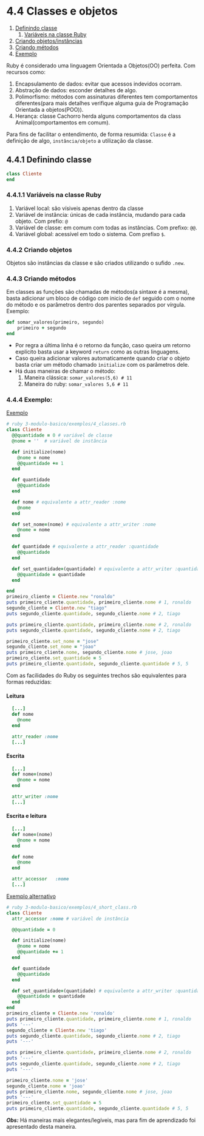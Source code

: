 # 4.4 Classes e objetos

1. [Definindo classe](#441-definindo-classe)
   1. [Variáveis na classe Ruby](#4411-variáveis-na-classe-ruby)
2. [Criando objetos/instâncias](#442-criando-objetos)
3. [Criando métodos](#443-criando-métodos)
4. [Exemplo](#444-exemplo)

Ruby é considerado uma linguagem Orientada a Objetos(OO) perfeita. Com recursos como:

1. Encapsulamento de dados: evitar que acessos indevidos ocorram.
2. Abstração de dados: esconder detalhes de algo.
3. Polimorfismo: métodos com assinaturas diferentes tem comportamentos diferentes(para mais detalhes verifique alguma guia de Programação Orientada a objetos(POO)).
4. Herança: classe Cachorro herda alguns comportamentos da class Animal(comportamentos em comum).

Para fins de facilitar o entendimento, de forma resumida: `Classe` é a definição de algo, `instância/objeto` a utilização da classe.

## 4.4.1 Definindo classe

```ruby
class Cliente
end
```

### 4.4.1.1 Variáveis na classe Ruby

1. Variável local: são vísiveis apenas dentro da classe
2. Variável de instância: únicas de cada instância, mudando para cada objeto. Com prefio: `@`
3. Variável de classe: em comum com todas as instâncias. Com prefixo: `@@`.
4. Variável global: acessível em todo o sistema. Com prefixo `$`.

### 4.4.2 Criando objetos

Objetos são instâncias da classe e são criados utilizando o sufido `.new`.

### 4.4.3 Criando métodos

Em classes as funções são chamadas de métodos(a sintaxe é a mesma), basta adicionar um bloco de código com inicio de `def` seguido com o nome do método e os parâmetros dentro dos parentes separados por vírgula. Exemplo:

```ruby
def somar_valores(primeiro, segundo)
    primeiro + segundo
end
```

- Por regra a última linha é o retorno da função, caso queira um retorno explícito basta usar a keyword `return` como as outras linguagens.
- Caso queira adicionar valores automaticamente quando criar o objeto basta criar um método chamado `ìnitialize` com os parâmetros dele.
- Há duas maneiras de chamar o método:
  1.  Maneira clássica: `somar_valores(5,6) # 11`
  2.  Maneira do ruby: `somar_valores 5,6 # 11`

### 4.4.4 Exemplo:

[Exemplo](exemplos/4_classes.rb)

```ruby
# ruby 3-modulo-basico/exemplos/4_classes.rb
class Cliente
  @@quantidade = 0 # variável de classe
  @nome = ''  # variável de instância

  def initialize(nome)
    @nome = nome
    @@quantidade += 1
  end

  def quantidade
    @@quantidade
  end

  def nome # equivalente a attr_reader :nome
    @nome
  end

  def set_nome=(nome) # equivalente a attr_writer :nome
    @nome = nome
  end

  def quantidade # equivalente a attr_reader :quantidade
    @@quantidade
  end

  def set_quantidade=(quantidade) # equivalente a attr_writer :quantidade
    @@quantidade = quantidade
  end

end
primeiro_cliente = Cliente.new "ronaldo"
puts primeiro_cliente.quantidade, primeiro_cliente.nome # 1, ronaldo
segundo_cliente = Cliente.new "tiago"
puts segundo_cliente.quantidade, segundo_cliente.nome # 2, tiago

puts primeiro_cliente.quantidade, primeiro_cliente.nome # 2, ronaldo
puts segundo_cliente.quantidade, segundo_cliente.nome # 2, tiago

primeiro_cliente.set_nome = "jose"
segundo_cliente.set_nome = "joao"
puts primeiro_cliente.nome, segundo_cliente.nome # jose, joao
primeiro_cliente.set_quantidade = 5
puts primeiro_cliente.quantidade, segundo_cliente.quantidade # 5, 5
```

Com as facilidades do Ruby os seguintes trechos são equivalentes para formas reduzidas:

#### Leitura

```ruby
  [...]
  def nome
    @nome
  end
```

```ruby
  attr_reader :nome
  [...]
```

#### Escrita

```ruby
  [...]
  def nome=(nome)
    @nome = nome
  end
```

```ruby
  attr_writer :nome
  [...]
```

#### Escrita e leitura

```ruby
  [...]
  def nome=(nome)
    @nome = nome
  end

  def nome
    @nome
  end

```

```ruby
  attr_accessor   :nome
  [...]
```

[Exemplo alternativo](exemplos/4_short_class.rb)

```ruby
# ruby 3-modulo-basico/exemplos/4_short_class.rb
class Cliente
  attr_accessor :nome # variável de instância

  @@quantidade = 0

  def initialize(nome)
    @nome = nome
    @@quantidade += 1
  end

  def quantidade
    @@quantidade
  end

  def set_quantidade=(quantidade) # equivalente a attr_writer :quantidade
    @@quantidade = quantidade
  end
end
primeiro_cliente = Cliente.new 'ronaldo'
puts primeiro_cliente.quantidade, primeiro_cliente.nome # 1, ronaldo
puts '---'
segundo_cliente = Cliente.new 'tiago'
puts segundo_cliente.quantidade, segundo_cliente.nome # 2, tiago
puts '---'

puts primeiro_cliente.quantidade, primeiro_cliente.nome # 2, ronaldo
puts '---'
puts segundo_cliente.quantidade, segundo_cliente.nome # 2, tiago
puts '---'

primeiro_cliente.nome = 'jose'
segundo_cliente.nome = 'joao'
puts primeiro_cliente.nome, segundo_cliente.nome # jose, joao
puts '---'
primeiro_cliente.set_quantidade = 5
puts primeiro_cliente.quantidade, segundo_cliente.quantidade # 5, 5
```

**_Obs:_** Há maneiras mais elegantes/legíveis, mas para fim de aprendizado foi apresentado desta maneira.
